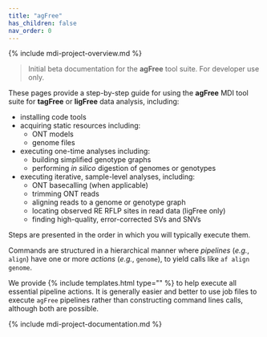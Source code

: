 ```yaml
---
title: "agFree"
has_children: false
nav_order: 0
---
```


<!-- please do not alter the next line -->
{% include mdi-project-overview.md %}

> Initial beta documentation for the **agFree** tool suite.
> For developer use only.

These pages provide a step-by-step guide for using the **agFree** MDI tool suite for 
**tagFree** or **ligFree** data analysis, including:

- installing code tools
- acquiring static resources including:
    - ONT models
    - genome files
- executing one-time analyses including:
    - building simplified genotype graphs
    - performing _in silico_ digestion of genomes or genotypes
- executing iterative, sample-level analyses, including:
    - ONT basecalling (when applicable)
    - trimming ONT reads
    - aligning reads to a genome or genotype graph
    - locating observed RE RFLP sites in read data (ligFree only)
    - finding high-quality, error-corrected SVs and SNVs

Steps are presented in the order in which you will typically execute them. 

Commands are structured in a hierarchical manner where _pipelines_ (_e.g._, `align`)
have one or more _actions_ (_e.g._, `genome`), to yield calls like `af align genome`.

We provide {% include templates.html type="" %}
to help execute all essential pipeline actions. 
It is generally easier and better to use job files to execute `agFree` pipelines
rather than constructing command lines calls, although both are possible.

<!-- please do not alter the next line -->
{% include mdi-project-documentation.md %}
